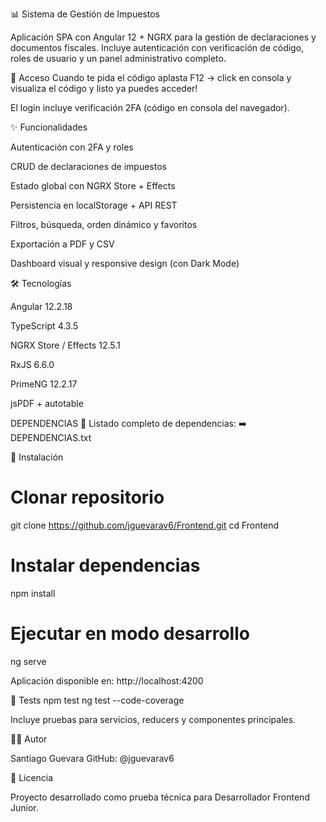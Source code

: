 📊 Sistema de Gestión de Impuestos

Aplicación SPA con Angular 12 + NGRX para la gestión de declaraciones y documentos fiscales. Incluye autenticación con verificación de código, roles de usuario y un panel administrativo completo.

🔐 Acceso 
Cuando te pida el código aplasta F12 -> click en consola  y visualiza el código y listo ya puedes acceder!

El login incluye verificación 2FA (código en consola del navegador).

✨ Funcionalidades

Autenticación con 2FA y roles

CRUD de declaraciones de impuestos

Estado global con NGRX Store + Effects

Persistencia en localStorage + API REST

Filtros, búsqueda, orden dinámico y favoritos

Exportación a PDF y CSV

Dashboard visual y responsive design (con Dark Mode)

🛠️ Tecnologías

Angular 12.2.18

TypeScript 4.3.5

NGRX Store / Effects 12.5.1

RxJS 6.6.0

PrimeNG 12.2.17

jsPDF + autotable

DEPENDENCIAS 
📂 Listado completo de dependencias:
➡️ DEPENDENCIAS.txt

🚀 Instalación
# Clonar repositorio
git clone https://github.com/jguevarav6/Frontend.git
cd Frontend

# Instalar dependencias
npm install

# Ejecutar en modo desarrollo
ng serve


Aplicación disponible en: http://localhost:4200

🧪 Tests
npm test
ng test --code-coverage


Incluye pruebas para servicios, reducers y componentes principales.

👨‍💻 Autor

Santiago Guevara
GitHub: @jguevarav6

📄 Licencia

Proyecto desarrollado como prueba técnica para Desarrollador Frontend Junior.